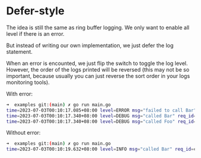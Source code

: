 # Defer-style


The idea is still the same as ring buffer logging. We only want to enable all level if there is an error.

But instead of writing our own implementation, we just defer the log statement.

When an error is encounted, we just flip the switch to toggle the log level.
However, the order of the logs printed will be reversed (this may not be so important, because usually you can just reverse the sort order in your logs monitoring tools).


With error:
```bash
➜  examples git:(main) ✗ go run main.go
time=2023-07-03T00:10:17.085+08:00 level=ERROR msg="failed to call Bar" req_id=cigq2q7ltaq0d1n2nle0
time=2023-07-03T00:10:17.340+08:00 level=DEBUG msg="called Bar" req_id=cigq2q7ltaq0d1n2nle0 elapsed=342ns
time=2023-07-03T00:10:17.340+08:00 level=DEBUG msg="called Foo" req_id=cigq2q7ltaq0d1n2nle0 elapsed=458ns
```

Without error:

```bash
➜  examples git:(main) ✗ go run main.go
time=2023-07-03T00:10:19.632+08:00 level=INFO msg="called Bar" req_id=cigq2qvltaq0dcj5tat0
```
